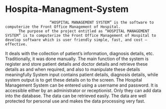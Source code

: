 # Hospita-Managment-System
                        “HOSPITAL MANAGEMENT SYSTEM” is the software to computerize the Front Office Management of Hospital.
          The purpose of the project entitled as “HOSPITAL MANAGEMENT SYSTEM” is to computerize the Front Office Management of Hospital to develop software which is user friendly simple, fast, and cost – effective. 
It deals with the collection of patient’s information, diagnosis details, etc. Traditionally, it was done manually. 
          The main function of the system is register and store patient details and doctor details and retrieve these details as and when required, and also to manipulate these details meaningfully System input contains patient details, diagnosis details, while system output is to get these details on to the screen. 
          The Hospital Management System can be entered using a username and password. It is accessible either by an administrator or receptionist. Only they can add data into the database. 
    The data can be retrieved easily.  The data are well protected for personal use and makes the data processing very fast.
